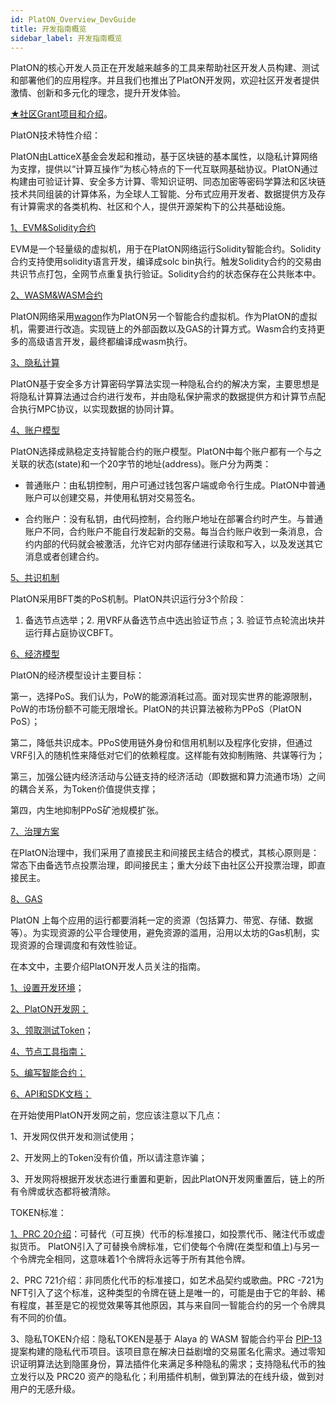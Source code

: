 ```yaml
---
id: PlatON_Overview_DevGuide
title: 开发指南概览
sidebar_label: 开发指南概览
---
```




PlatON的核心开发人员正在开发越来越多的工具来帮助社区开发人员构建、测试和部署他们的应用程序。并且我们也推出了PlatON开发网，欢迎社区开发者提供激情、创新和多元化的理念，提升开发体验。

[★社区Grant项目和介绍](/docs/zh-CN/community/ )。



PlatON技术特性介绍：

PlatON由LatticeX基金会发起和推动，基于区块链的基本属性，以隐私计算网络为支撑，提供以“计算互操作”为核心特点的下一代互联网基础协议。PlatON通过构建由可验证计算、安全多方计算、零知识证明、同态加密等密码学算法和区块链技术共同组装的计算体系，为全球人工智能、分布式应用开发者、数据提供方及存有计算需求的各类机构、社区和个人，提供开源架构下的公共基础设施。



[1、EVM&Solidity合约](/docs/zh-CN/Solidity_Dev_Manual)

EVM是一个轻量级的虚拟机，用于在PlatON网络运行Solidity智能合约。Solidity合约支持使用solidity语言开发，编译成solc bin执行。触发Solidity合约的交易由共识节点打包，全网节点重复执行验证。Solidity合约的状态保存在公共账本中。



[2、WASM&WASM合约](/docs/zh-CN/PlatON_Overall_Solution#智能合约)

PlatON网络采用[wagon](https://github.com/go-interpreter/wagon)作为PlatON另一个智能合约虚拟机。作为PlatON的虚拟机，需要进行改造。实现链上的外部函数以及GAS的计算方式。Wasm合约支持更多的高级语言开发，最终都编译成wasm执行。



[3、隐私计算](/docs/zh-CN/Secure_Multi_Party_Computation)

PlatON基于安全多方计算密码学算法实现一种隐私合约的解决方案，主要思想是将隐私计算算法通过合约进行发布，并由隐私保护需求的数据提供方和计算节点配合执行MPC协议，以实现数据的协同计算。



[4、账户模型](/docs/zh-CN/PlatON_Overall_Solution#账户模型)

PlatON选择成熟稳定支持智能合约的账户模型。PlatON中每个账户都有一个与之关联的状态(state)和一个20字节的地址(address)。账户分为两类：

- 普通账户：由私钥控制，用户可通过钱包客户端或命令行生成。PlatON中普通账户可以创建交易，并使用私钥对交易签名。

- 合约账户：没有私钥，由代码控制，合约账户地址在部署合约时产生。与普通账户不同，合约账户不能自行发起新的交易。每当合约账户收到一条消息，合约内部的代码就会被激活，允许它对内部存储进行读取和写入，以及发送其它消息或者创建合约。

  

[5、共识机制](/docs/zh-CN/PlatON_Solution#概述)

PlatON采用BFT类的PoS机制。PlatON共识运行分3个阶段：

1. 备选节点选举；2. 用VRF从备选节点中选出验证节点；3. 验证节点轮流出块并运行拜占庭协议CBFT。



[6、经济模型](/docs/zh-CN/Economic_Model#platon的经济设计目标)

PlatON的经济模型设计主要目标：

第一，选择PoS。我们认为，PoW的能源消耗过高。面对现实世界的能源限制，PoW的市场份额不可能无限增长。PlatON的共识算法被称为PPoS（PlatON PoS）；

第二，降低共识成本。PPoS使用链外身份和信用机制以及程序化安排，但通过VRF引入的随机性来降低对它们的依赖程度。这样能有效抑制贿赂、共谋等行为；

第三，加强公链内经济活动与公链支持的经济活动（即数据和算力流通市场）之间的耦合关系，为Token价值提供支撑；

第四，内生地抑制PPoS矿池规模扩张。



[7、治理方案](/docs/zh-CN/PlatON_Governance_Solution#platon治理机制)

在PlatON治理中，我们采用了直接民主和间接民主结合的模式，其核心原则是：常态下由备选节点投票治理，即间接民主；重大分歧下由社区公开投票治理，即直接民主。



[8、GAS](/docs/zh-CN/Economic_Model#交易手续费)

PlatON 上每个应用的运行都要消耗一定的资源（包括算力、带宽、存储、数据等）。为实现资源的公平合理使用，避免资源的滥用，沿用以太坊的Gas机制，实现资源的合理调度和有效性验证。



在本文中，主要介绍PlatON开发人员关注的指南。

[1、设置开发环境](/docs/zh-CN/Install_PlatON)；

[2、PlatON开发网；](/docs/zh-CN/Become_PlatON_Dev_Verification)

[3、领取测试Token](https://luo-dahui.github.io/docs/zh-CN/PlatON_Dev_Faucet)；

[4、节点工具指南；](/docs/zh-CN/OnLine_MTool_Manual)

[5、编写智能合约；](/docs/zh-CN/EVM_Smart_Contract)

[6、API和SDK文档；]( /docs/zh-CN/Java_SDK)



在开始使用PlatON开发网之前，您应该注意以下几点：

1、开发网仅供开发和测试使用；

2、开发网上的Token没有价值，所以请注意诈骗；

3、开发网将根据开发状态进行重置和更新，因此PlatON开发网重置后，链上的所有令牌或状态都将被清除。



TOKEN标准：

[1、PRC 20介绍](/docs/zh-CN/Solidity_Contract_Dev_Costs#大型合约示例)：可替代（可互换）代币的标准接口，如投票代币、赌注代币或虚拟货币。 PlatON引入了可替换令牌标准，它们使每个令牌(在类型和值上)与另一个令牌完全相同，这意味着1个令牌将永远等于所有其他令牌。



2、PRC 721介绍：非同质化代币的标准接口，如艺术品契约或歌曲。PRC -721为NFT引入了这个标准，这种类型的令牌在链上是唯一的，可能是由于它的年龄、稀有程度，甚至是它的视觉效果等其他原因，其与来自同一智能合约的另一个令牌具有不同的价值。



3、隐私TOKEN介绍：隐私TOKEN是基于 Alaya 的 WASM 智能合约平台 [PIP-13](https://github.com/AlayaNetwork/AIPs/blob/master/Alaya/AIP-13.md) 提案构建的隐私代币项目。该项目意在解决日益剧增的交易匿名化需求。通过零知识证明算法达到隐匿身份，算法插件化来满足多种隐私的需求；支持隐私代币的独立发行以及 PRC20 资产的隐私化；利用插件机制，做到算法的在线升级，做到对用户的无感升级。